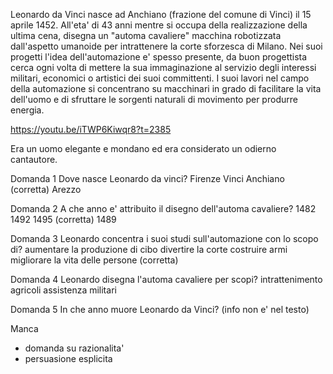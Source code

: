 Leonardo da Vinci nasce ad Anchiano (frazione del comune di Vinci) il 15 aprile 1452.
All'eta' di 43 anni mentre si occupa della realizzazione della ultima cena, disegna un "automa cavaliere" macchina robotizzata dall'aspetto umanoide per intrattenere la corte sforzesca di Milano.
Nei suoi progetti l'idea dell'automazione e' spesso presente, da buon progettista cerca ogni volta di mettere la sua immaginazione al servizio degli interessi militari, economici o artistici dei suoi committenti.
I suoi lavori nel campo della automazione si concentrano su macchinari in grado di facilitare la vita dell'uomo e di sfruttare le sorgenti naturali di movimento per produrre energia.

https://youtu.be/iTWP6Kiwqr8?t=2385

Era un uomo elegante e mondano ed era considerato un odierno cantautore. 



Domanda 1
Dove nasce Leonardo da vinci?
Firenze
Vinci
Anchiano (corretta)
Arezzo

Domanda 2
A che anno e' attribuito il disegno dell'automa cavaliere?
1482
1492
1495 (corretta)
1489

Domanda 3
Leonardo concentra i suoi studi sull'automazione con lo scopo di?
aumentare la produzione di cibo
divertire la corte
costruire armi
migliorare la vita delle persone (corretta)

Domanda 4
Leonardo disegna l'automa cavaliere per scopi?
intrattenimento
agricoli
assistenza
militari

Domanda 5
In che anno muore Leonardo da Vinci? (info non e' nel testo)


Manca 
- domanda su razionalita'
- persuasione esplicita






